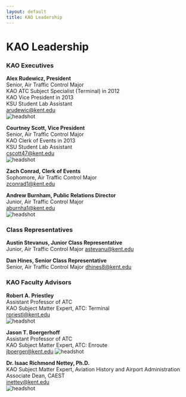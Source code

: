 ```yaml
---
layout: default
title: KAO Leadership
---
```

# KAO Leadership

### KAO Executives

__Alex Rudewicz, President__  
Senior, Air Traffic Control Major  
KAO ATC Subject Specialist (Terminal) in 2012  
KAO Vice President in 2013  
KSU Student Lab Assistant  
[arudewic@kent.edu](mailto:arudewic@kent.edu)  
![headshot](/assets/images/leadership/AR.jpg)

__Courtney Scott, Vice President__  
Senior, Air Traffic Control Major  
KAO Clerk of Events in 2013  
KSU Student Lab Assistant  
[cscott47@kent.edu](mailto:cscott47@kent.edu)  
![headshot](/assets/images/leadership/CS.jpg)

__Zach Conrad, Clerk of Events__  
Sophomore, Air Traffic Control Major  
[zconrad1@kent.edu](mailto:zconrad1@kent.edu)  
<!-- ![headshot](/assets/images/leadership/ZC.jpg) -->

__Andrew Burnham, Public Relations Director__  
Junior, Air Traffic Control Major  
[aburnha1@kent.edu](mailto:aburnha1@kent.edu)  
![headshot](/assets/images/leadership/AB.jpg)


### Class Representatives

<!-- __, Freshman Class Representative__  
Freshman, Air Traffic Control Major
[@kent.edu](mailto:@kent.edu)
![headshot](/assets/images/leadership/XX.jpg)

__, Sophomore Class Representative__  
Sophomore, Air Traffic Control Major
[@kent.edu](mailto:@kent.edu)
![headshot](/assets/images/leadership/XX.jpg) -->

__Austin Stevanus, Junior Class Representative__  
Junior, Air Traffic Control Major
[astevanu@kent.edu](mailto:astevanu@kent.edu)
<!-- ![picture](/assets/images/leadership/AS.jpg) -->

__Dan Hines, Senior Class Representative__  
Senior, Air Traffic Control Major
[dhines8@kent.edu](mailto:dhines8@kent.edu)
<!-- ![headshot](/assets/images/leadership/DH.jpg) -->


### KAO Faculty Advisors

__Robert A. Priestley__  
Assistant Professor of ATC  
KAO Subject Matter Expert, ATC: Terminal  
[rpriestl@kent.edu](mailto:rpriestl@kent.edu)  
![headshot](/assets/images/leadership/RP.jpg)

__Jason T. Boergerhoff__  
Assistant Professor of ATC  
KAO Subject Matter Expert, ATC: Enroute  
[jboerger@kent.edu](mailto:jboerger@kent.edu)
![headshot](/assets/images/leadership/JB.jpg)

__Dr. Isaac Richmond Nettey, Ph.D.__  
KAO Subject Matter Expert, Aviation History and Airport Administration  
Associate Dean, CAEST  
[inettey@kent.edu](mailto:inettey@kent.edu)  
![headshot](/assets/images/leadership/IN.jpg)